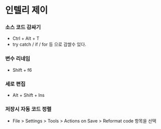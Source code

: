 # 인텔리 제이

### 소스 코드 감싸기
- Ctrl + Alt + T
- try catch / if / for 등 으로 감쌀수 있다.

### 변수 리네임
- Shift + f6

### 세로 편집
- Alt + Shift + Ins

### 저장시 자동 코드 정렬
- File > Settings > Tools > Actions on Save > Reformat code 항목을 선택